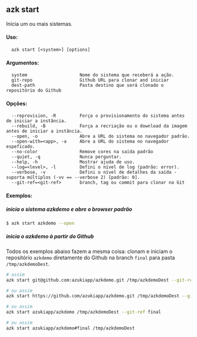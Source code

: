 ## azk start

  Inicia um ou mais sistemas.

#### Uso:

```
  azk start [<system>] [options]
```

#### Argumentos:

```
  system                    Nome do sistema que receberá a ação.
  git-repo                  Github URL para clonar and iniciar
  dest-path                 Pasta destino que será clonado o repositório do Github
```

#### Opções:

```
  --reprovision, -R         Força o provisionamento do sistema antes de iniciar a instância.
  --rebuild, -B             Força a recriação ou o download da imagem antes de iniciar a instância.
  --open, -o                Abre a URL do sistema no navegador padrão.
  --open-with=<app>, -a     Abre a URL do sistema no navegador espeficado.
  --no-color                Remove cores na saída padrão
  --quiet, -q               Nunca perguntar.
  --help, -h                Mostrar ajuda de uso.
  --log=<level>, -l         Defini o nível de log (padrão: error).
  --verbose, -v             Defini o nível de detalhes da saída - suporta múltiplos (-vv == --verbose 2) [padrão: 0].
  --git-ref=<git-ref>       branch, tag ou commit para clonar no Git
```

#### Exemplos:

##### inicia o sistema azkdemo e abre o browser padrão

```bash
$ azk start azkdemo --open
```

##### inicia o azkdemo à partir do Github

Todos os exemplos abaixo fazem a mesma coisa: clonam e iniciam o repositório `azkdemo` diretamente do Github na branch `final` para pasta `/tmp/azkdemoDest`.

```bash
# assim
azk start git@github.com:azukiapp/azkdemo.git /tmp/azkdemoDest --git-ref final

# ou assim
azk start https://github.com/azukiapp/azkdemo.git /tmp/azkdemoDest --git-ref final

# ou assim
azk start azukiapp/azkdemo /tmp/azkdemoDest --git-ref final

# ou assim
azk start azukiapp/azkdemo#final /tmp/azkdemoDest
```
